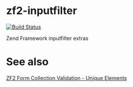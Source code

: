 # zf2-inputfilter

[![Build Status](https://travis-ci.org/kanellov/zf2-inputfilter.svg?branch=master)](https://travis-ci.org/kanellov/zf2-inputfilter)

Zend Framework inputfilter extras

# See also
[ZF2 Form Collection Validation - Unique Elements](http://www.aronkerr.com/2013/11/zf2-form-collection-validation-unique.html)
